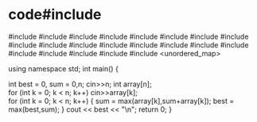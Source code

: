 # code#include <map>
#include <set>
#include <list>
#include <cmath>
#include <ctime>
#include <deque>
#include <queue>
#include <stack>
#include <string>
#include <bitset>
#include <cstdio>
#include <limits>
#include <vector>
#include <climits>
#include <cstring>
#include <cstdlib>
#include <fstream>
#include <numeric>
#include <sstream>
#include <iostream>
#include <algorithm>
#include <unordered_map>

using namespace std;
int main() {
    
int best = 0, sum = 0,n;
cin>>n;
int array[n];    
for (int k = 0; k < n; k++)
    cin>>array[k];    
for (int k = 0; k < n; k++) {
    sum = max(array[k],sum+array[k]);
    best = max(best,sum);
}
    cout << best << "\n";
        return 0;
}
